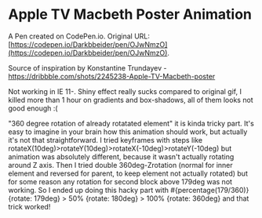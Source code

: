 # Apple TV Macbeth Poster Animation

A Pen created on CodePen.io. Original URL: [https://codepen.io/Darkbbeider/pen/OJwNmzO](https://codepen.io/Darkbbeider/pen/OJwNmzO).

Source of inspiration by Konstantine Trundayev - https://dribbble.com/shots/2245238-Apple-TV-Macbeth-poster

Not working in IE 11-. Shiny effect really sucks compared to original gif, I killed more than 1 hour on gradients and box-shadows, all of them looks not good enough :(

"360 degree rotation of already rotatated element" it is kinda tricky part. It's easy to imagine in your brain how this animation should work, but actually it's not that straightforward. I tried keyframes with steps like rotateX(10deg)>rotateY(10deg)>rotateX(-10deg)>rotateY(-10deg) but animation was absolutely different, because it wasn't actually rotating around Z axis. Then I tried double 360deg-Zrotation (normal for inner element and reversed for parent, to keep element not actually rotated) but for some reason any rotation for second block above 179deg was not working. So I ended up doing this hacky part with #{percentage(179/360)} {rotate: 179deg} > 50% {rotate: 180deg} > 100% {rotate: 360deg} and that trick worked!
